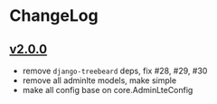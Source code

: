 # ChangeLog

## [v2.0.0](https://github.com/wuyue92tree/django-adminlte-ui/releases/tag/2.0.0)
- remove `django-treebeard` deps, fix #28, #29, #30
- remove all adminlte models, make simple
- make all config base on core.AdminLteConfig